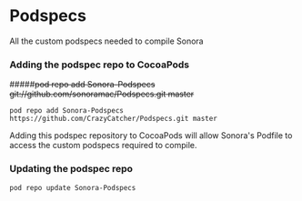 Podspecs
========

All the custom podspecs needed to compile Sonora

### Adding the podspec repo to CocoaPods

#####~~pod repo add Sonora-Podspecs git://github.com/sonoramac/Podspecs.git master~~

```
pod repo add Sonora-Podspecs https://github.com/CrazyCatcher/Podspecs.git master
```
Adding this podspec repository to CocoaPods will allow Sonora's Podfile to access the custom podspecs required to compile.

### Updating the podspec repo

```
pod repo update Sonora-Podspecs
```